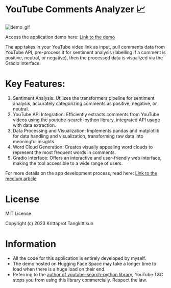 # YouTube Comments Analyzer 📈

![demo_gif](https://github.com/Krittaprot/youtube-comments-analyzer/assets/130896641/ab29576d-90a5-40cc-8556-9d3f94bed4fe)

Access the application demo here: [Link to the demo](https://huggingface.co/spaces/Krittaprot/YT-comments-analyzer-demo)

The app takes in your YouTube video link as input, pull comments data from YouTube API, pre-process it for sentiment analysis (labelling if a comment is positive, neutral, or negative), then the processed data is visualized via the Gradio interface.

# Key Features:
1) Sentiment Analysis: Utilizes the transformers pipeline for sentiment analysis, accurately categorizing comments as positive, negative, or neutral.
2) YouTube API Integration: Efficiently extracts comments from YouTube videos using the youtube-search-python library, integrated API usage with data extraction.
3) Data Processing and Visualization: Implements pandas and matplotlib for data handling and visualization, transforming raw data into meaningful insights.
4) Word Cloud Generation: Creates visually appealing word clouds to represent the most frequent words in comments.
5) Gradio Interface: Offers an interactive and user-friendly web interface, making the tool accessible to a wide range of users.

For more details on the app development process, read here: [Link to the medium article](https://medium.com/@odeforodds/so-i-decided-to-create-my-own-end-to-end-machine-learning-app-this-is-what-i-learnt-515023a01f6c)

# License

MIT License

Copyright (c) 2023 Krittaprot Tangkittikun

# Information
* All the code for this application is entirely developed by myself.
* The demo hosted on Hugging Face Space may take a longer time to load when there is a huge load on their end.
* Referring to the [author of youtube-search-python library](https://github.com/alexmercerind/youtube-search-python?tab=readme-ov-file#license), YouTube T&C stops you from using this library commercially. Respect the law.


